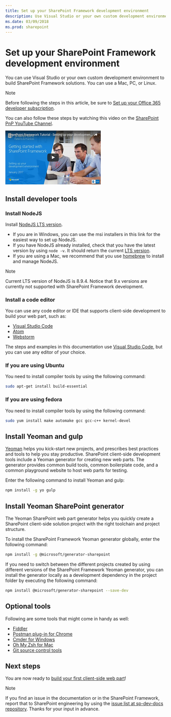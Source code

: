 ```yaml
---
title: Set up your SharePoint Framework development environment
description: Use Visual Studio or your own custom development environment to build SharePoint Framework solutions. You can use a Mac, PC, or Linux.
ms.date: 03/09/2018
ms.prod: sharepoint
---
```



# Set up your SharePoint Framework development environment

You can use Visual Studio or your own custom development environment to build SharePoint Framework solutions. You can use a Mac, PC, or Linux.

> [!NOTE] 
> Before following the steps in this article, be sure to [Set up your Office 365 developer subscription](./set-up-your-developer-tenant.md).

You can also follow these steps by watching this video on the [SharePoint PnP YouTube Channel](https://www.youtube.com/watch?v=WX9FL0BjE0I&list=PLR9nK3mnD-OXvSWvS2zglCzz4iplhVrKq).

<a href="https://www.youtube.com/watch?v=-tXf8gxjmOI&list=PLR9nK3mnD-OXvSWvS2zglCzz4iplhVrKq">
    <img src="../images/spfx-youtube-tutorial0.png" alt="Screenshot of the YouTube video player for this tutorial" />
</a>

## Install developer tools

### Install NodeJS

Install [NodeJS LTS version](https://nodejs.org). 

- If you are in Windows, you can use the msi installers in this link for the easiest way to set up NodeJS.
- If you have NodeJS already installed, check that you have the latest version by using `node -v`. It should return the current [LTS version](https://nodejs.org/en/download/). 
- If you are using a Mac, we recommend that you use [homebrew](http://brew.sh/) to install and manage NodeJS. 

> [!NOTE] 
> Current LTS version of NodeJS is 8.9.4. Notice that 9.x versions are currently not supported with SharePoint Framework development.

### Install a code editor

You can use any code editor or IDE that supports client-side development to build your web part, such as:

- [Visual Studio Code](https://code.visualstudio.com/)
- [Atom](https://atom.io)
- [Webstorm](https://www.jetbrains.com/webstorm)

The steps and examples in this documentation use [Visual Studio Code](https://code.visualstudio.com/), but you can use any editor of your choice.

### If you are using Ubuntu

You need to install compiler tools by using the following command:

```sh
sudo apt-get install build-essential
```

### If you are using fedora

You need to install compiler tools by using the following command:

```sh
sudo yum install make automake gcc gcc-c++ kernel-devel
```

## Install Yeoman and gulp

[Yeoman](http://yeoman.io/) helps you kick-start new projects, and prescribes best practices and tools to help you stay productive. SharePoint client-side development tools include a Yeoman generator for creating new web parts. The generator provides common build tools, common boilerplate code, and a common playground website to host web parts for testing.

Enter the following command to install Yeoman and gulp:

```sh
npm install -g yo gulp
```

## Install Yeoman SharePoint generator

The Yeoman SharePoint web part generator helps you quickly create a SharePoint client-side solution project with the right toolchain and project structure.

To install the SharePoint Framework Yeoman generator globally, enter the following command:

```sh
npm install -g @microsoft/generator-sharepoint
```

If you need to switch between the different projects created by using different versions of the SharePoint Framework Yeoman generator, you can install the generator locally as a development dependency in the project folder by executing the following command:

```sh
npm install @microsoft/generator-sharepoint --save-dev
```

## Optional tools

Following are some tools that might come in handy as well:

* [Fiddler](https://www.telerik.com/fiddler)
* [Postman plug-in for Chrome](https://www.getpostman.com/docs/postman/launching_postman/navigating_postman)
* [Cmder for Windows](http://cmder.net/)
* [Oh My Zsh for Mac](http://ohmyz.sh/)
* [Git source control tools](https://git-scm.com/)

## Next steps

You are now ready to [build your first client-side web part](web-parts/get-started/build-a-hello-world-web-part.md)!

> [!NOTE]
> If you find an issue in the documentation or in the SharePoint Framework, report that to SharePoint engineering by using the [issue list at sp-dev-docs repository](https://github.com/SharePoint/sp-dev-docs/issues). Thanks for your input in advance.